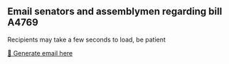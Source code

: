 
## Email senators and assemblymen regarding bill A4769

Recipients may take a few seconds to load, be patient  

[📧 Generate email here](mailto:AsmAtkins@njleg.org,AsmAuth@njleg.org,AsmBarranco@njleg.org,AsmBenson@njleg.org,AsmBergen@njleg.org,AsmCalabrese@njleg.org,AsmCaputo@njleg.org,AswCarter@njleg.org,AsmCatalano@njleg.org,AsmClifton@njleg.org,AsmConaway@njleg.org,AsmCoughlin@njleg.org,AsmDanielsen@njleg.org,AsmDeAngelo@njleg.org,AsmDephillips@njleg.org,AsmDiMaio@njleg.org,AsmEgan@njleg.org,AsmFreiman@njleg.org,AsmGiblin@njleg.org,AsmGreenwald@njleg.org,AsmGuardian@njleg.org,AsmKarabinchak@njleg.org,AsmKean@njleg.org,AsmKennedy@njleg.org,AsmMcClellan@njleg.org,AsmMcguckin@njleg.org,AsmMcKeon@njleg.org,AsmMejia@njleg.org,AsmMoen@njleg.org,AsmMoriarty@njleg.org,AsmMukherji@njleg.org,AsmPeterson@njleg.org,AsmRooney@njleg.org,AsmRumpf@njleg.org,AsmSchaer@njleg.org,AsmScharfenberger@njleg.org,AsmSimonsen@njleg.org,AsmSpace@njleg.org,AsmSpearman@njleg.org,AsmStanley@njleg.org,AsmSauickie@njleg.org,AsmTorrissi@njleg.org,AsmTully@njleg.org,AsmUmba@njleg.org,AsmWebber@njleg.org,AsmWimberly@njleg.org,AsmWirths@njleg.org,AswChaparro@njleg.org,AswDeFuccio@njleg.org,AswDunn@njleg.org,AswEulner@njleg.org,AswFlynn@njleg.org,AswGove@njleg.org,AswHaider@njleg.org,AswJaffer@njleg.org,AswJasey@njleg.org,AswJimenez@njleg.org,AswLampitt@njleg.org,AswLopez@njleg.org,AswPintorMarin@njleg.org,AswMatsikoudis@njleg.org,AswPatrick@njleg.org,AswMcKnight@njleg.org,AswMosquera@njleg.org,AswMunoz@njleg.org,AswMurphy@njleg.org,AswPark@njleg.org,AswPiperno@njleg.org,AswQuijano@njleg.org,Aswreynoldsjackson@njleg.org,AswSawyer@njleg.org,AswSpeight@njleg.org,AswSumter@njleg.org,AswSwain@njleg.org,AswSwift@njleg.org,AswTimberlake@njleg.org,AsmThomson@njleg.org,AswTucker@njleg.org,AsmVerrelli@njleg.org,SenBeach@njleg.org,SenBramnick@njleg.org,SenBucco@njleg.org,SenBurgess@njleg.org,SenCodey@njleg.org,SenConnors@njleg.org,SenCorrado@njleg.org,SenCruzperez@njleg.org,SenCryan@njleg.org,SenCunningham@njleg.org,SenDiegnan@njleg.org,SenDoherty@njleg.org,SenDurr@njleg.org,SenGill@njleg.org,SenGopal@njleg.org,SenGreenstein@njleg.org,SenHolzapfel@njleg.org,SenJohnson@njleg.org,SenLagana@njleg.org,SenMadden@njleg.org,SenOscanlon@njleg.org,SenOroho@njleg.org,SenPennacchio@njleg.org,SenPolistina@njleg.org,SenPou@njleg.org,SenRuiz@njleg.org,SenSacco@njleg.org,SenSarlo@njleg.org,SenSchepisi@njleg.org,SenScutari@njleg.org,SenSinger@njleg.org,SenSingleton@njleg.org,SenBSmith@njleg.org,SenStack@njleg.org,SenStanfield@njleg.org,SenTesta@njleg.org,SenThompson@njleg.org,SenTurner@njleg.org,SenVitale@njleg.org,SenZwicker@njleg.org?subject=Gun%20bill%20A4769%20&body=The%20new%20gun%20laws%20being%20voted%20on%20tomorrow%20are%20unconstitutional%20and%20go%20blatantly%20against%20SCOTUS.%0D%0A%0D%0ABesides%20for%20being%20unconstitutional%20they%20are%20dangerous%20and%20will%20cause%20lives%20since%20these%20laws%20don't%20care%20about%20gun%20violence%2C%20rather%20they%20only%20care%20about%20optics.%20These%20laws%20are%20bad%20and%20do%20NOT%20protect%20citizens.%20The%20laws%20only%20seek%20to%20disarm%20law%20abiding%20citizens%0D%0A%0D%0AVote%20NO%20on%20A4769%20gun%20bill)
